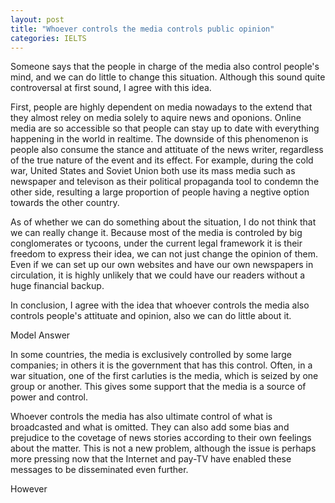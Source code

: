 ```yaml
---
layout: post
title: "Whoever controls the media controls public opinion"
categories: IELTS
---
```


Someone says that the people in charge of the media also control people's mind, and we can do little to change this situation. Although this sound quite controversal at first sound, I agree with this idea.


First, people are highly dependent on media nowadays to the extend that they almost reley on media solely to aquire news and oponions. Online media are so accessible so that people can stay up to date with everything happening in the world in realtime. The downside of this phenomenon is people also consume the stance and attituate of the news writer, regardless of the true nature of the event and its effect. For example, during the cold war, United States and Soviet Union both use its mass media such as newspaper and televison as their political propaganda tool to condemn the other side, resulting a large proportion of people having a negtive option towards the other country.


As of whether we can do something about the situation, I do not think that we can really change it. Because most of the media is controled by big conglomerates or tycoons, under the current legal framework it is their freedom to express their idea, we can not just change the opinion of them. Even if we can set up our own websites and have our own newspapers in circulation, it is highly unlikely that we could have our readers without a huge financial backup.

In conclusion, I agree with the idea that whoever controls the media also controls people's attituate and opinion,
also we can do little about it.

Model Answer


In some countries, the media is exclusively controlled by some large companies; in others it is the government that has this control. Often, in a war situation, one of the first carluties is the media, which is seized by one group or another. This gives some support that the media is a source of power and control.


Whoever controls the media has also ultimate control of what is broadcasted and what is omitted. They can also add some bias and prejudice to the covetage of news stories according to their own feelings about the matter. This is not a new problem, although the issue is perhaps more pressing now that the Internet and pay-TV have enabled these messages to be disseminated even further.

However 